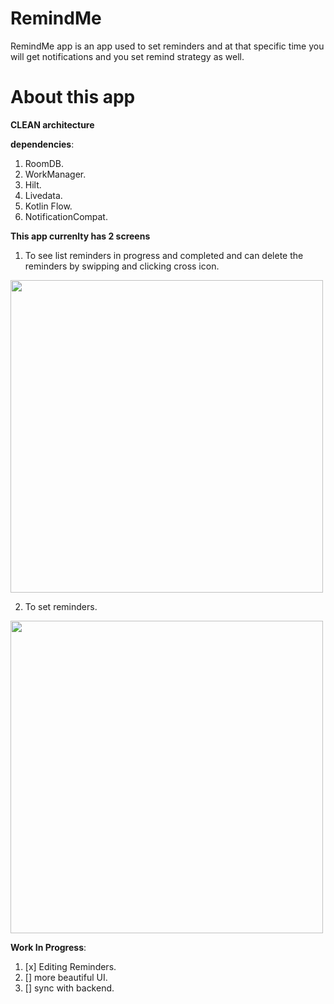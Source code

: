 # RemindMe
RemindMe app is an app used to set reminders and at that specific time you will get notifications and you set remind strategy as well.

# About this app

**CLEAN architecture**

**dependencies**:
1. RoomDB.
2. WorkManager.
3. Hilt.
4. Livedata.
5. Kotlin Flow.
6. NotificationCompat.

**This app currenlty has 2 screens**
1. To see list reminders in progress and completed and can delete the reminders by swipping and clicking cross icon.
 <img src = https://user-images.githubusercontent.com/50947867/200900134-43d1d26b-ad6d-4d2f-a6ff-9cbdbaf57a65.jpg height = 500px />

2. To set reminders.
 <img src = https://user-images.githubusercontent.com/50947867/200899703-81928900-c125-4c64-8fc5-6b977ed53394.jpg height = 500px />



**Work In Progress**:
1. [x] Editing Reminders.
2. []  more beautiful UI.
3. []  sync with backend.
